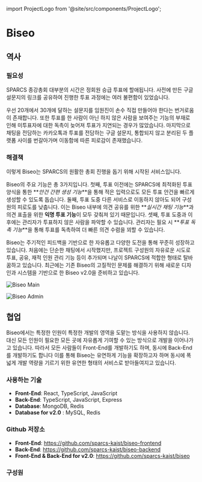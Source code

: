 import ProjectLogo from '@site/src/components/ProjectLogo';

# Biseo

<ProjectLogo
    name="Biseo"
    url="https://biseo.sparcs.org"
    catchphrase="스팍스 총회를 비서가 책임집니다"
/>

## 역사

### 필요성

SPARCS 종강총회 대부분의 시간은 정회원 승급 투표에 할애됩니다. 사전에 만든 구글 설문지의 링크를 공유하여 진행한 투표 과정에는 여러 불편함이 있었습니다.

우선 20개에서 30개에 달하는 설문지를 임원진이 손수 직접 만들어야 한다는 번거로움이 존재합니다. 또한 투표를 한 사람이 아닌 하지 않은 사람을 보여주는 기능의 부재로 인해 미투표자에 대한 독촉이 늦어져 투표가 지연되는 경우가 많았습니다. 마지막으로 채팅을 전담하는 카카오톡과 투표를 전담하는 구글 설문지, 통합되지 않고 분리된 두 플랫폼 사이를 번갈아가며 이동함에 따른 피로감이 존재했습니다.

### 해결책

이렇게 Biseo는 SPARCS의 원활한 총회 진행을 돕기 위해 시작된 서비스입니다.

Biseo의 주요 기능은 총 3가지입니다. 첫째, 투표 이전에는 SPARCS에 최적화된 투표 양식을 통한 **_안건 간편 생성 기능_**을 통해 적은 입력으로도 모든 투표 안건을 빠르게 생성할 수 있도록 돕습니다. 둘째, 투표 도중 다른 서비스로 이동하지 않아도 되어 구성원의 피로도를 낮춥니다. 이는 Biseo 내부에 의견 공유를 위한 **_실시간 채팅 기능_**과 의견 표출을 위한 **익명 투표 기능**이 모두 갖춰져 있기 때문입니다. 셋째, 투표 도중과 이후에는 관리자가 투표하지 않은 사람을 파악할 수 있습니다. 관리자는 필요 시 **_투표 독촉 기능_**을 통해 투표를 독촉하여 더 빠른 의견 수렴을 꾀할 수 있습니다.

Biseo는 주기적인 피드백을 기반으로 한 자유롭고 다양한 도전을 통해 꾸준히 성장하고 있습니다. 처음에는 단순한 채팅에서 시작했지만, 프로젝트 구성원의 자유로운 시도로 투표, 공유, 재적 인원 관리 기능 등이 추가되며 나날이 SPARCS에 적합한 형태로 탈바꿈하고 있습니다. 최근에는 기존 Biseo의 고질적인 문제를 해결하기 위해 새로운 디자인과 시스템을 기반으로 한 Biseo v2.0을 준비하고 있습니다.

![Biseo Main](/projects/biseo-main.png)

![Biseo Admin](/projects/biseo-admin.png)

## 협업

Biseo에서는 특정한 인원이 특정한 개발의 영역을 도맡는 방식을 사용하지 않습니다. 대신 모든 인원이 필요한 모든 곳에 자유롭게 기여할 수 있는 방식으로 개발을 이어나가고 있습니다. 따라서 모든 사람들이 Front-End를 개발하기도 하며, 동시에 Back-End를 개발하기도 합니다 이를 통해 Biseo는 유연하게 기능을 확장하고자 하며 동시에 폭넓게 개발 역량을 기르기 위한 유연한 형태의 서비스로 받아들여지고 있습니다.

### 사용하는 기술

- **Front-End**: React, TypeScript, JavaScript
- **Back-End**: TypeScript, JavaScript, Express
- **Database**: MongoDB, Redis
- **Database for v2.0** : MySQL, Redis

### Github 저장소

- **Front-End**: https://github.com/sparcs-kaist/biseo-frontend
- **Back-End**: https://github.com/sparcs-kaist/biseo-backend
- **Front-End & Back-End for v2.0**: https://github.com/sparcs-kaist/biseo

### 구성원
